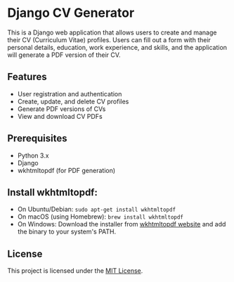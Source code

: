 # Django CV Generator

This is a Django web application that allows users to create and manage their CV (Curriculum Vitae) profiles. Users can fill out a form with their personal details, education, work experience, and skills, and the application will generate a PDF version of their CV.

## Features

- User registration and authentication
- Create, update, and delete CV profiles
- Generate PDF versions of CVs
- View and download CV PDFs

## Prerequisites

- Python 3.x
- Django
- wkhtmltopdf (for PDF generation)


## Install wkhtmltopdf:
   - On Ubuntu/Debian: `sudo apt-get install wkhtmltopdf`
   - On macOS (using Homebrew): `brew install wkhtmltopdf`
   - On Windows: Download the installer from [wkhtmltopdf website](https://wkhtmltopdf.org/downloads.html) and add the binary to your system's PATH.


## License

This project is licensed under the [MIT License](LICENSE).

